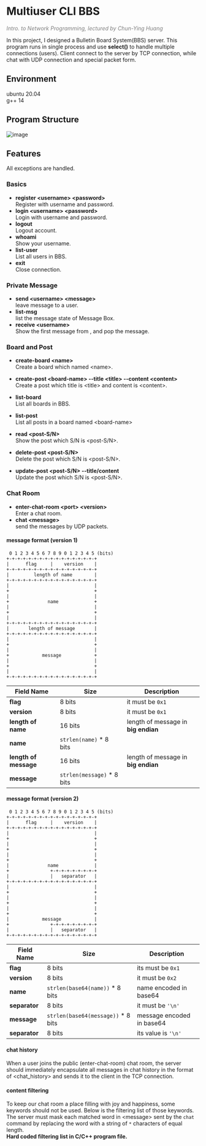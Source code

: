 # Multiuser CLI BBS
<span style="color:grey">*Intro. to Network Programming, lectured by Chun-Ying Huang* </span>

In this project, I designed a Bulletin Board System(BBS) server. This program runs in single process and use **select()** to handle multiple connections (users). Client connect to the server by TCP connection, while chat with UDP connection and special packet form.

## Environment

ubuntu 20.04  
g++ 14

## Program Structure  

![image](https://github.com/potadooweii/Simple-CLI-BBS/blob/master/imgs/structure%231.png)

## Features
All exceptions are handled.
### Basics
* **register \<username\> \<password\>**  
   Register with username and password. 
* **login \<username\> \<password\>**  
  Login with username and password.
* **logout**  
  Logout account.
* **whoami**  
  Show your username. 
* **list-user**  
  List all users in BBS.
* **exit**  
  Close connection.
### Private Message
*  **send \<username> \<message>**  
leave message to a user.
* **list-msg**  
list the message state of Message Box.
* **receive \<username>**  
 Show the first message from <username>, and pop the message.

### Board and Post

* **create-board \<name>**  
Create a board which named <name\>.

* **create-post \<board-name> --title \<title> --content \<content>**  
Create a post which title is <title\> and content is <content\>.

* **list-board**  
List all boards in BBS.
* **list-post <board-name>**  
List all posts in a board named <board-name\>
* **read <post-S/N\>**  
Show the post which S/N is \<post-S/N>.

* **delete-post <post-S/N\>**  
Delete the post which S/N is <post-S/N\>.

* **update-post <post-S/N> --title/content <new>**  
Update the post which S/N is <post-S/N>.

### Chat Room

* **enter-chat-room \<port\> \<version\>**  
Enter a chat room.
* **chat \<message\>**  
send the messages by UDP packets.

#### message format (version 1)
```
 0 1 2 3 4 5 6 7 8 9 0 1 2 3 4 5 (bits)
+-+-+-+-+-+-+-+-+-+-+-+-+-+-+-+-+
|      flag     |    version    |
+-+-+-+-+-+-+-+-+-+-+-+-+-+-+-+-+
|         length of name        |
+-+-+-+-+-+-+-+-+-+-+-+-+-+-+-+-+
|                               |
+                               +
|                               |
+              name             +
|                               |
+                               +
|                               |
+-+-+-+-+-+-+-+-+-+-+-+-+-+-+-+-+
|       length of message       |
+-+-+-+-+-+-+-+-+-+-+-+-+-+-+-+-+
|                               |
+                               +
|                               |
+            message            +
|                               |
+                               +
|                               |
+-+-+-+-+-+-+-+-+-+-+-+-+-+-+-+-+
```

| Field Name            | Size                       | Description                         |
| --------------------- | -------------------------- | ----------------------------------- |
| **flag**              | 8 bits                     | it must be `0x1`                    |
| **version**           | 8 bits                     | it must be `0x1`                    |
| **length of name**    | 16 bits                    | length of message in **big endian** |
| **name**              | `strlen(name)` * 8 bits    |                                     |
| **length of message** | 16 bits                    | length of message in **big endian** |
| **message**           | `strlen(message)` * 8 bits |                                     |




#### message format (version 2)
```
 0 1 2 3 4 5 6 7 8 9 0 1 2 3 4 5 (bits)
+-+-+-+-+-+-+-+-+-+-+-+-+-+-+-+-+
|      flag     |    version    |
+-+-+-+-+-+-+-+-+-+-+-+-+-+-+-+-+
|                               |
+                               +
|                               |
+                               +
|                               |
+                               +
|              name             |
+               +-+-+-+-+-+-+-+-+
|               |   separator   |
+-+-+-+-+-+-+-+-+-+-+-+-+-+-+-+-+
|                               |
+                               +
|                               |
+                               +
|                               |
+                               +
|            message            |
+               +-+-+-+-+-+-+-+-+
|               |   separator   |
+-+-+-+-+-+-+-+-+-+-+-+-+-+-+-+-+
```

| Field Name    | Size                               | Description                            |
| ------------- | ---------------------------------- | -------------------------------------- |
| **flag**      | 8 bits                             | its must be `0x1`                     |
| **version**   | 8 bits                             | it must be `0x2`                     |
| **name**      | `strlen(base64(name))` * 8 bits    | name encoded in base64    |
| **separator** | 8 bits                             | it must be `'\n'`                    |
| **message**   | `strlen(base64(message))` * 8 bits | message encoded in base64 |
| **separator** | 8 bits                             | its value is `'\n'`                    |

#### chat history
When a user joins the public (enter-chat-room) chat room, the server should immediately encapsulate all messages in chat history in the format of <chat_history> and sends it to the client in the TCP connection.

#### content filtering
To keep our chat room a place filling with joy and happiness, some keywords should not be used. Below is the filtering list of those keywords. The server must mask each matched word in <message\> sent by the `chat` command by replacing the word with a string of `*` characters of equal length.   
**Hard coded filtering list in C/C++ program file.**
